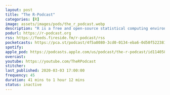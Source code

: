 ```yaml
---
layout: post
title: "The R-Podcast"
categories: [R]
image: assets/images/pods/the_r_podcast.webp
description: "R is a free and open-source statistical computing environment. It has quickly become the leading choice of software used to develop cutting-edge statistical algorithms, innovative visualizations, and data processing, among other key features. R has seen tremendous growth in popularity and functionality over the last decade, largely due to the vibrant and devoted R community of users. Whether you have experience with commercial statistical software such as SAS or SPSS and want to learn R, or getting into statistical computing for the first time, the R-Podcast will provide you with valuable information and advice that will help you to tap into the power of R. Our intent is to start with the basic concepts that can be a struggle for those new to R and statistical computing. We will give practical advice on how to take advantage of R's capabilities to accomplish innovative and robust data analyses. Along the way we will highlight the additional tools and packages that greatly enhance the experience of using R, and highlight resources that can help people become experts with R. While this podcast is not meant to be a series of lectures on statistics, we will use freely and publicly available data sets to illustrate both basic statistical analyses as well as state-of-the-art algorithms to show how powerful and robust R can be for analyzing today's explosion of data. In addition to the audio podcast, we will also produce screencasts for hands-on demonstrations for those topics that are best explained via video."
podurl: https://r-podcast.org
rss: https://feeds.fireside.fm/r-podcast/rss
pocketcasts: https://pca.st/podcast/4f5a8080-3cd0-0134-eba6-0d50f522381b
spotify:
apple_pod: https://podcasts.apple.com/us/podcast/the-r-podcast/id1140581792
overcast:
youtube: https://youtube.com/TheRPodcast
stitcher:
last_published: 2020-03-03 17:00:00
frequency: 45
duration: 41 mins to 1 hour 12 mins
status: inactive
---
```

